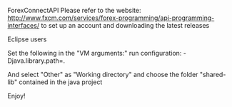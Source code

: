 ForexConnectAPI
Please refer to the website: http://www.fxcm.com/services/forex-programming/api-programming-interfaces/
to set up an account and downloading the latest releases

Eclipse users

Set the following in the "VM arguments:" run configuration:
-Djava.library.path=.

And select "Other" as "Working directory" and choose the folder "shared-lib" contained in the java project

Enjoy!
